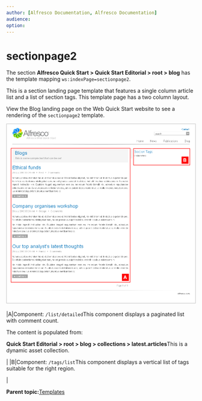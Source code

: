 ```yaml
---
author: [Alfresco Documentation, Alfresco Documentation]
audience: 
option: 
---
```


# sectionpage2

The section **Alfresco Quick Start \> Quick Start Editorial \> root \> blog** has the template mapping `ws:indexPage=sectionpage2`.

This is a section landing page template that features a single column article list and a list of section tags. This template page has a two column layout.

View the Blog landing page on the Web Quick Start website to see a rendering of the `sectionpage2` template.

![sectionpage2 template](../images/qs-sectionpage2.png)

|A|Component: `/list/detailed`This component displays a paginated list with comment count.

The content is populated from:

**Quick Start Editorial \> root \> blog \> collections \> latest.articles**This is a dynamic asset collection.

|
|B|Component: `/tags/list`This component displays a vertical list of tags suitable for the right region.

|

**Parent topic:**[Templates](../references/qs-ref-templates.md)


